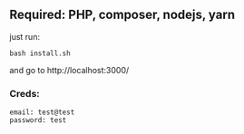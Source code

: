 ## Required: PHP, composer, nodejs, yarn

just run:
```
bash install.sh
```
and go to http://localhost:3000/

### Creds:
```
email: test@test
password: test
```